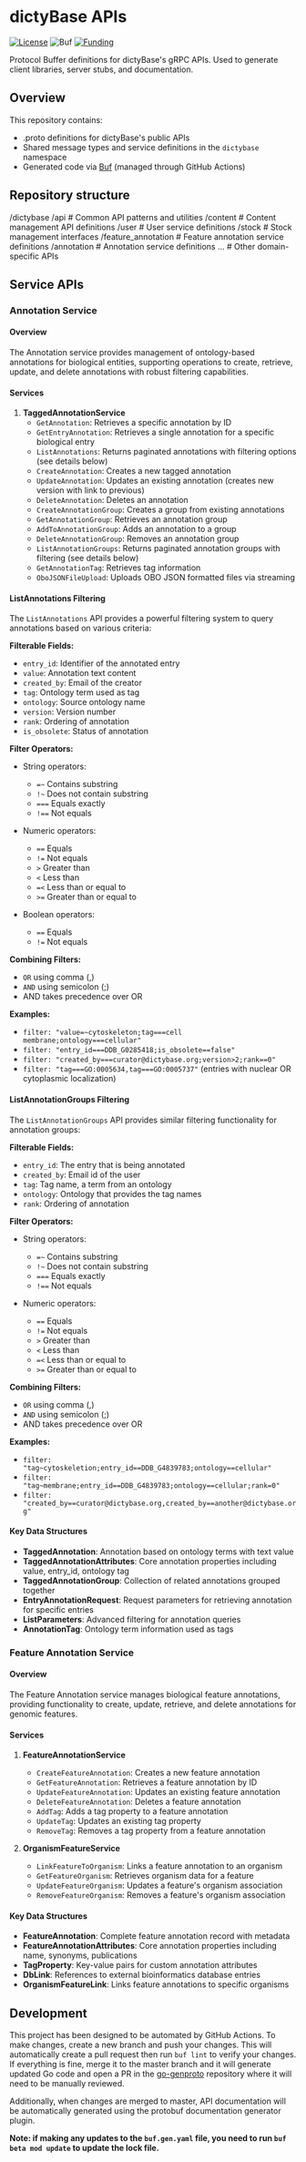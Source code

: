 # dictyBase APIs

[![License](https://img.shields.io/badge/License-BSD%202--Clause-blue.svg)](LICENSE)
![Buf](https://github.com/dictyBase/dictybaseapis/workflows/Buf/badge.svg)
[![Funding](https://badgen.net/badge/Funding/NIH%2C%20Rex%20L%20Chisholm%20Lab/yellow)](https://reporter.nih.gov/project-details/10024726)

Protocol Buffer definitions for dictyBase's gRPC APIs. Used to generate client libraries, 
server stubs, and documentation.

## Overview

This repository contains:

- .proto definitions for dictyBase's public APIs
- Shared message types and service definitions in the `dictybase` namespace
- Generated code via [Buf](https://buf.build/) (managed through GitHub Actions)

## Repository structure

/dictybase
  /api          # Common API patterns and utilities
  /content      # Content management API definitions
  /user         # User service definitions
  /stock        # Stock management interfaces
  /feature_annotation # Feature annotation service definitions
  /annotation   # Annotation service definitions
  ...           # Other domain-specific APIs

## Service APIs

### Annotation Service

#### Overview
The Annotation service provides management of ontology-based annotations for biological entities, supporting operations to create, retrieve, update, and delete annotations with robust filtering capabilities.

#### Services

1. **TaggedAnnotationService**
   - `GetAnnotation`: Retrieves a specific annotation by ID
   - `GetEntryAnnotation`: Retrieves a single annotation for a specific biological entry
   - `ListAnnotations`: Returns paginated annotations with filtering options (see details below)
   - `CreateAnnotation`: Creates a new tagged annotation
   - `UpdateAnnotation`: Updates an existing annotation (creates new version with link to previous)
   - `DeleteAnnotation`: Deletes an annotation
   - `CreateAnnotationGroup`: Creates a group from existing annotations
   - `GetAnnotationGroup`: Retrieves an annotation group
   - `AddToAnnotationGroup`: Adds an annotation to a group
   - `DeleteAnnotationGroup`: Removes an annotation group
   - `ListAnnotationGroups`: Returns paginated annotation groups with filtering (see details below)
   - `GetAnnotationTag`: Retrieves tag information
   - `OboJSONFileUpload`: Uploads OBO JSON formatted files via streaming

#### ListAnnotations Filtering

The `ListAnnotations` API provides a powerful filtering system to query
annotations based on various criteria:

**Filterable Fields:**
- `entry_id`: Identifier of the annotated entry
- `value`: Annotation text content
- `created_by`: Email of the creator
- `tag`: Ontology term used as tag
- `ontology`: Source ontology name
- `version`: Version number
- `rank`: Ordering of annotation
- `is_obsolete`: Status of annotation

**Filter Operators:**
- String operators:
  - `=~` Contains substring
  - `!~` Does not contain substring
  - `===` Equals exactly
  - `!==` Not equals

- Numeric operators:
  - `==` Equals
  - `!=` Not equals
  - `>` Greater than
  - `<` Less than
  - `=<` Less than or equal to
  - `>=` Greater than or equal to

- Boolean operators:
  - `==` Equals
  - `!=` Not equals

**Combining Filters:**
- `OR` using comma (,)
- `AND` using semicolon (;)
- AND takes precedence over OR

**Examples:**
- `filter: "value=~cytoskeleton;tag===cell membrane;ontology===cellular"`
- `filter: "entry_id===DDB_G0285418;is_obsolete==false"`
- `filter: "created_by===curator@dictybase.org;version>2;rank==0"`
- `filter: "tag===GO:0005634,tag===GO:0005737"` (entries with nuclear OR cytoplasmic localization)

#### ListAnnotationGroups Filtering

The `ListAnnotationGroups` API provides similar filtering functionality for annotation groups:

**Filterable Fields:**
- `entry_id`: The entry that is being annotated
- `created_by`: Email id of the user
- `tag`: Tag name, a term from an ontology
- `ontology`: Ontology that provides the tag names
- `rank`: Ordering of annotation

**Filter Operators:**
- String operators:
  - `=~` Contains substring
  - `!~` Does not contain substring
  - `===` Equals exactly
  - `!==` Not equals

- Numeric operators:
  - `==` Equals
  - `!=` Not equals
  - `>` Greater than
  - `<` Less than
  - `=<` Less than or equal to
  - `>=` Greater than or equal to

**Combining Filters:**
- `OR` using comma (,)
- `AND` using semicolon (;)
- AND takes precedence over OR

**Examples:**
- `filter: "tag~cytoskeletion;entry_id==DDB_G4839783;ontology==cellular"`
- `filter: "tag~membrane;entry_id==DDB_G4839783;ontology==cellular;rank=0"`
- `filter: "created_by==curator@dictybase.org,created_by==another@dictybase.org"`

#### Key Data Structures

- **TaggedAnnotation**: Annotation based on ontology terms with text value
- **TaggedAnnotationAttributes**: Core annotation properties including value, entry_id, ontology tag
- **TaggedAnnotationGroup**: Collection of related annotations grouped together
- **EntryAnnotationRequest**: Request parameters for retrieving annotation for specific entries
- **ListParameters**: Advanced filtering for annotation queries
- **AnnotationTag**: Ontology term information used as tags

### Feature Annotation Service

#### Overview
The Feature Annotation service manages biological feature annotations, providing functionality to create, update, retrieve, and delete annotations for genomic features.

#### Services

1. **FeatureAnnotationService**
   - `CreateFeatureAnnotation`: Creates a new feature annotation
   - `GetFeatureAnnotation`: Retrieves a feature annotation by ID
   - `UpdateFeatureAnnotation`: Updates an existing feature annotation
   - `DeleteFeatureAnnotation`: Deletes a feature annotation
   - `AddTag`: Adds a tag property to a feature annotation
   - `UpdateTag`: Updates an existing tag property
   - `RemoveTag`: Removes a tag property from a feature annotation

2. **OrganismFeatureService**
   - `LinkFeatureToOrganism`: Links a feature annotation to an organism
   - `GetFeatureOrganism`: Retrieves organism data for a feature
   - `UpdateFeatureOrganism`: Updates a feature's organism association
   - `RemoveFeatureOrganism`: Removes a feature's organism association

#### Key Data Structures

- **FeatureAnnotation**: Complete feature annotation record with metadata
- **FeatureAnnotationAttributes**: Core annotation properties including name, synonyms, publications
- **TagProperty**: Key-value pairs for custom annotation attributes
- **DbLink**: References to external bioinformatics database entries
- **OrganismFeatureLink**: Links feature annotations to specific organisms

## Development

This project has been designed to be automated by GitHub Actions. To make
changes, create a new branch and push your changes. This will automatically
create a pull request then run `buf lint` to verify your changes. If everything
is fine, merge it to the master branch and it will generate updated Go code and
open a PR in the [go-genproto](https://github.com/dictyBase/go-genproto)
repository where it will need to be manually reviewed.

Additionally, when changes are merged to master, API documentation will be
automatically generated using the protobuf documentation generator plugin.

**Note: if making any updates to the `buf.gen.yaml` file, you need to run `buf beta mod update`
to update the lock file.**
